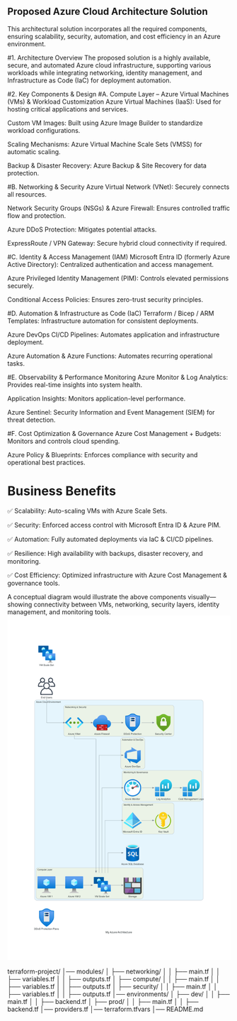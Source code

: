 ## Proposed Azure Cloud Architecture Solution
This architectural solution incorporates all the required components, ensuring scalability, security, automation, and cost efficiency in an Azure environment.

#1. Architecture Overview
The proposed solution is a highly available, secure, and automated Azure cloud infrastructure, supporting various workloads while integrating networking, identity management, and Infrastructure as Code (IaC) for deployment automation.

#2. Key Components & Design
#A. Compute Layer – Azure Virtual Machines (VMs) & Workload Customization
Azure Virtual Machines (IaaS): Used for hosting critical applications and services.

Custom VM Images: Built using Azure Image Builder to standardize workload configurations.

Scaling Mechanisms: Azure Virtual Machine Scale Sets (VMSS) for automatic scaling.

Backup & Disaster Recovery: Azure Backup & Site Recovery for data protection.

#B. Networking & Security
Azure Virtual Network (VNet): Securely connects all resources.

Network Security Groups (NSGs) & Azure Firewall: Ensures controlled traffic flow and protection.

Azure DDoS Protection: Mitigates potential attacks.

ExpressRoute / VPN Gateway: Secure hybrid cloud connectivity if required.

#C. Identity & Access Management (IAM)
Microsoft Entra ID (formerly Azure Active Directory): Centralized authentication and access management.

Azure Privileged Identity Management (PIM): Controls elevated permissions securely.

Conditional Access Policies: Ensures zero-trust security principles.

#D. Automation & Infrastructure as Code (IaC)
Terraform / Bicep / ARM Templates: Infrastructure automation for consistent deployments.

Azure DevOps CI/CD Pipelines: Automates application and infrastructure deployment.

Azure Automation & Azure Functions: Automates recurring operational tasks.

#E. Observability & Performance Monitoring
Azure Monitor & Log Analytics: Provides real-time insights into system health.

Application Insights: Monitors application-level performance.

Azure Sentinel: Security Information and Event Management (SIEM) for threat detection.

#F. Cost Optimization & Governance
Azure Cost Management + Budgets: Monitors and controls cloud spending.

Azure Policy & Blueprints: Enforces compliance with security and operational best practices.

# Business Benefits
✅ Scalability: Auto-scaling VMs with Azure Scale Sets.

✅ Security: Enforced access control with Microsoft Entra ID & Azure PIM.

✅ Automation: Fully automated deployments via IaC & CI/CD pipelines.

✅ Resilience: High availability with backups, disaster recovery, and monitoring.

✅ Cost Efficiency: Optimized infrastructure with Azure Cost Management & governance tools.

A conceptual diagram would illustrate the above components visually—showing connectivity between VMs, networking, security layers, identity management, and monitoring tools.
![Alt text](images/my_azure_architecture.png)

terraform-project/ │── modules/ │ ├── networking/ │ │ ├── main.tf │ │ ├── variables.tf │ │ ├── outputs.tf │ ├── compute/ │ │ ├── main.tf │ │ ├── variables.tf │ │ ├── outputs.tf │ ├── security/ │ │ ├── main.tf │ │ ├── variables.tf │ │ ├── outputs.tf │── environments/ │ ├── dev/ │ │ ├── main.tf │ │ ├── backend.tf │ ├── prod/ │ │ ├── main.tf │ │ ├── backend.tf │── providers.tf │── terraform.tfvars │── README.md
